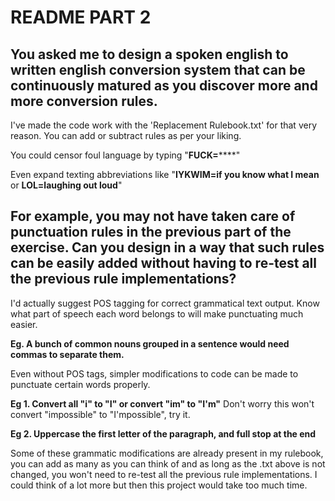 # README PART 2

## You asked me to design a spoken english to written english conversion system that can be continuously matured as you discover more and more conversion rules.

I've made the code work with the 'Replacement Rulebook.txt' for that very reason. You can add or subtract rules as per
your liking.

You could censor foul language by typing "**FUCK=******"

Even expand texting abbreviations like "**IYKWIM=if you know what I mean** or **LOL=laughing out loud**"

## For example, you may not have taken care of punctuation rules in the previous part of the exercise. Can you design in a way that such rules can be easily added without having to re-test all the previous rule implementations?

I'd actually suggest POS tagging for correct grammatical text output. Know what part of speech each word belongs to will make 
punctuating much easier. 

**Eg. A bunch of common nouns grouped in a sentence would need commas to separate them.**

Even without POS tags, simpler modifications to code can be made to punctuate certain words properly.

**Eg 1. Convert all "i" to "I" or convert "im" to "I'm"** Don't worry this won't convert "impossible" to "I'mpossible", try it.

**Eg 2. Uppercase the first letter of the paragraph, and full stop at the end**

Some of these grammatic modifications are already present in my rulebook, you can add as many as you can think of and as long as 
the .txt above is not changed, you won't need to re-test all the previous rule implementations. I could think of a lot more but then
this project would take too much time.
